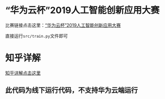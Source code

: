 # “华为云杯”2019人工智能创新应用大赛
比赛链接点击这里：[“华为云杯”2019人工智能创新应用大赛](https://competition.huaweicloud.com/information/1000021526/circumstances)


直接运行`src/train.py`文件即可

# 知乎详解

[知乎详解点击这里](https://zhuanlan.zhihu.com/p/98740628)

## 此代码为线下运行代码，不支持华为云端运行
